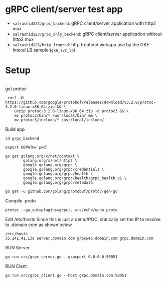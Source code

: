# gRPC client/server test app


* `salrashid123/grpc_backend`: gRPC client/server application with http2 mux
* `salrashid123/grpc_only_backend`: gRPC client/server application without http2 mux
* `salrashid123/http_frontnd`: http frontend webapp use by the GKE Interal LB sample (`gke_svc_lb`)

# Setup

```apt-get update -y && apt-get install -y build-essential wget unzip curl
```

get protoc

```
 curl -OL https://github.com/google/protobuf/releases/download/v3.2.0/protoc-3.2.0-linux-x86_64.zip && \
    unzip protoc-3.2.0-linux-x86_64.zip -d protoc3 && \
    mv protoc3/bin/* /usr/local/bin/ && \
    mv protoc3/include/* /usr/local/include/
```


Build app

```
cd grpc_backend

export GOPATH=`pwd`

go get golang.org/x/net/context \
        golang.org/x/net/http2 \
        google.golang.org/grpc \
        google.golang.org/grpc/credentials \
        google.golang.org/grpc/health \
        google.golang.org/grpc/health/grpc_health_v1 \
        google.golang.org/grpc/metadata

go get -u github.com/golang/protobuf/protoc-gen-go
```


Compile .proto

```
protoc --go_out=plugins=grpc:. src/echo/echo.proto
```



Edit /etc/hosts
  Since this is just a demo/POC, statically set the IP to resolve to .domain.com as shown below

```
/etc/hosts
35.241.41.138 server.domain.com grpcweb.domain.com grpc.domain.com
```

RUN Server

```
go run src/grpc_server.go --grpcport 0.0.0.0:50051
```

RUN Cient

```
go run src/grpc_client.go --host grpc.domain.com:50051
```